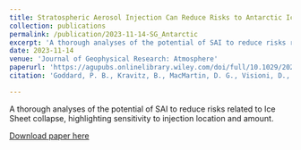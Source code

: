 ```yaml
---
title: Stratospheric Aerosol Injection Can Reduce Risks to Antarctic Ice Loss Depending on Injection Location and Amount"
collection: publications
permalink: /publication/2023-11-14-SG_Antarctic
excerpt: 'A thorough analyses of the potential of SAI to reduce risks related to Ice Sheet collapse, highlighting sensitivity to injection location and amount.'
date: 2023-11-14
venue: 'Journal of Geophysical Research: Atmosphere'
paperurl: 'https://agupubs.onlinelibrary.wiley.com/doi/full/10.1029/2023JD039434/'
citation: 'Goddard, P. B., Kravitz, B., MacMartin, D. G., Visioni, D., Bednarz, E. M., and Lee, W. R. (2023). Stratospheric aerosol injection can reduce risks to Antarctic ice loss depending on injection location and amount. Journal of Geophysical Research: Atmospheres, 128, e2023JD039434. https://doi.org/10.1029/2023JD039434'

---
```

A thorough analyses of the potential of SAI to reduce risks related to Ice Sheet collapse, highlighting sensitivity to injection location and amount.

[Download paper here](https://agupubs.onlinelibrary.wiley.com/doi/full/10.1029/2023JD039434)